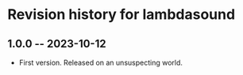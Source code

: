 # Revision history for lambdasound

## 1.0.0 -- 2023-10-12

* First version. Released on an unsuspecting world.

